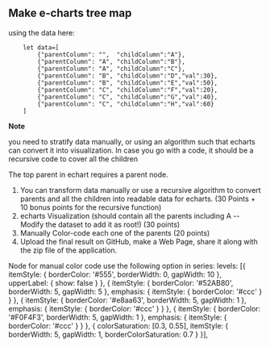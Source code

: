 ## Make e-charts tree map
using the data here:

```
    let data=[
        {"parentColumn": "",  "childColumn":"A"},
        {"parentColumn": "A", "childColumn":"B"},
        {"parentColumn": "A", "childColumn":"C"},
        {"parentColumn": "B", "childColumn":"D","val":30},
        {"parentColumn": "B", "childColumn":"E","val":50},
        {"parentColumn": "C", "childColumn":"F","val":20},
        {"parentColumn": "C", "childColumn":"G","val":40},
        {"parentColumn": "C", "childColumn":"H","val":60}
    ]
```

<b>Note</b><p>you need to stratify data manually, or using an algorithm such that echarts can convert it into visualization. In case you go with a code, it should be a recursive code to cover all the children</p><p>The top parent in echart requires a parent node.</p>

1. You can transform data manually or use a recursive algorithm to convert parents and all the children into readable data for echarts. (30 Points + 10 bonus points for the recursive function)
2. echarts Visualization (should contain all the parents including A --  Modify the dataset to add it as root!) (30 points)
3. Manually Color-code each one of the parents (20 points)
4. Upload the final result on GitHub, make a Web Page, share it along with the zip file of the application.

Node for manual color code use the following option in series:
levels: [{
                itemStyle: {
                    borderColor: '#555',
                    borderWidth: 0,
                    gapWidth: 10
                },
                upperLabel: {
                    show: false
                }
            }, {
                itemStyle: {
                    borderColor: '#52AB80',
                    borderWidth: 5,
                    gapWidth: 5
                },
                emphasis: {
                    itemStyle: {
                        borderColor: '#ccc'
                    }
                }
            }, {
                itemStyle: {
                    borderColor: '#e8aa63',
                    borderWidth: 5,
                    gapWidth: 1
                },
                emphasis: {
                    itemStyle: {
                        borderColor: '#ccc'
                    }
                }
            }, {
                itemStyle: {
                    borderColor: '#F0F4F3',
                    borderWidth: 5,
                    gapWidth: 1
                },
                emphasis: {
                    itemStyle: {
                        borderColor: '#ccc'
                    }
                }
            }, {
                colorSaturation: [0.3, 0.55],
                itemStyle: {
                    borderWidth: 5,
                    gapWidth: 1,
                    borderColorSaturation: 0.7
                }
            }],